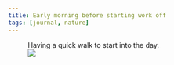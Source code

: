 ```yaml
---
title: Early morning before starting work off
tags: [journal, nature]
---
```

<figure class="lg:bleed lg:split-aside-1">
<figcaption>Having a quick walk to start into the day.</figcaption>
<img src="/img/journal/IMG_1251D.jpg">
</figure>